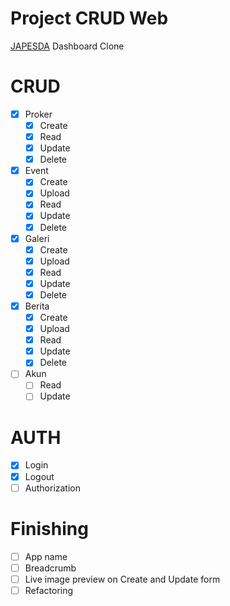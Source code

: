 # Project CRUD Web

[JAPESDA](https://japesda.com/) Dashboard Clone

# CRUD

- [x] Proker
  - [x] Create
  - [x] Read
  - [x] Update
  - [x] Delete
- [x] Event
  - [x] Create
  - [x] Upload
  - [x] Read
  - [x] Update
  - [x] Delete
- [x] Galeri
  - [x] Create
  - [x] Upload
  - [x] Read
  - [x] Update
  - [x] Delete
- [x] Berita
  - [x] Create
  - [x] Upload
  - [x] Read
  - [x] Update
  - [x] Delete
- [ ] Akun
  - [ ] Read
  - [ ] Update

# AUTH

- [x] Login
- [x] Logout
- [ ] Authorization

# Finishing

- [ ] App name
- [ ] Breadcrumb
- [ ] Live image preview on Create and Update form
- [ ] Refactoring
